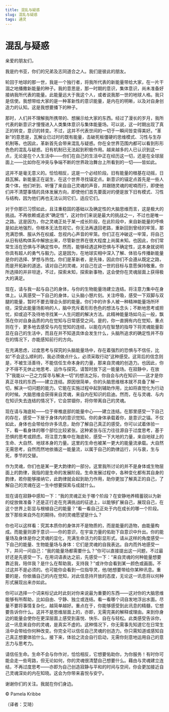 ```yaml
--- 
title: 混乱与疑惑 
slug: 混乱与疑惑 
tags: 通灵 
--- 
```

# 混乱与疑惑

亲爱的朋友们，

我是约书亚，你们的兄弟及志同道合之人。我们是彼此的朋友。

轮回于地球的那一世，我是一个独行者，将我所代表的新能量带给大家，在一片干涸之地播撒新能量的种子。我的意思是，那一时期的意识，集体意识，尚未准备好接纳我所代表的能量。此能量远大于我这个人，或者说我那一世的地球人格。我只是信使。我想带给大家的是一种革新性的意识能量，是内在的明晰，以及对自身创造力的认知。这是我想要播下的种子。 

那时，人们并不理解我所携带的、想展示给大家的东西。经过了漫长的岁月，我所代表的新意识才慢慢进入人类集体意识与集体能量场。可以说，这一时期出现了真正的转变，意识的转变。不过，这并不代表世间的一切于一瞬间皆变得美好。“革新”的意思是，瓦解业已过时的既有能量，击破死板僵硬的思维模式、习性与生存机制等。也因此，革新首先会带来混乱与疑惑。你在全世界范围内都可以看到形形色色的混乱与疑惑。旧有机制已无法起到积极作用。越来越多的人已认识到这一点，无论是在个人生活中——你们在自己的生活中正在经历这一切，还是在全球层面上——比如你在冲突与争端不断的世界政治舞台上所看到的一切——皆如此。

这并不是毫无意义的。恰恰相反，这是一个必经阶段。旧有能量的根基在动摇，日趋瓦解。新能量正在诞生，在这个世界寻找锚定点。新意识的锚定点首先是一些人类个体，他们听到、听懂了来自自己灵魂的声音，并跟随灵魂的呢喃而行，即使他们并不清楚事情的具体发展方向，即使他们首先要面对的便是放下旧有模式、习性与结构，因为他们再也无法认同它们，适应它们。

对于你那已习惯如此，且注重稳固的基础以及确定性的大脑思维而言，这是极大的挑战。不再依赖或追求“确定性”，这对你们来说是最大的挑战之一，不过也是唯一之路。这是因为，你之灵魂正处于某一成长阶段，在此阶段中，来自新能量的呼唤是如此地强烈，你根本无法忽视它。你无法再退回老路，重新回到曾经的牢笼，那充满恐惧、服从外在权威、忽视内心声音的牢笼。你们正在冲破这一牢笼，将自己从旧有结构体系中解放出来，尽管新世界在很大程度上尚属未知。也因此，你们常常生活在恐惧与不确定性中。然而，能够经遇这种恐惧与不确定性，这本身就说明你具有超人的勇气与毅力。这是因为，在地球实相中深入了解、体验与传播新能量是你的选择、梦想与热忱。你们是革新者，是先锋，因此你们不会遵从既定之路，而是开拓新的道途。请对自己的灵魂，对自己在这一世的目标与意愿保持敬重。你所选择的并非坦途，不过，探索未知，探索新事物，这会使你在灵魂层面上获得极大的满足。

现在，请与我一起与自己的身体，与你的生物能量场建立连结。将注意力集中在身体上。认真感受一下自己的身体，让头脑小憩片刻。关注呼吸，感受一下双脚与双腿的能量，暂时不要去理会头部的能量。你们中的许多人被一种精神能量场所环绕，深受此能量场影响的人，脑中充斥着形形色色的想法与念头；不断地思考或担忧，抑或迫不及待地寻找某一人生问题的解决方法。此精神能量场如乌云一般，飘荡在你对自身品质的内在觉知与日常感受之间。是的，你一直拥有内在觉知，重点则在于，更多地去感受与内在觉知的连结，以能在内在智慧的指导下将灵魂能量彰显在自己的生活中，而且在并不知道具体会发生什么，头脑所追求的确定性并不存在的情况下，亦能感知前行的方向。

在充满思虑，过度思考与探究的头脑能量场中，存在着强烈的恐惧与不信任，比如“不会这么顺利的，我必须做点什么，必须采取行动”这种感受。这背后的信念则是，不被生活善待，不能信任生命本身的力量，那来自灵魂的创造力。也因此，你才不得不无休止地思考、运作与探究。请暂时放下这一能量场。在寂静中，在放下“我能以一己之力探寻与解决一切”的想法之际，你自会与内在知识——这才是你真正寻找的东西——建立连结。原因很简单，你的头脑思维根本就不具备了解一切，解决一切问题的能力。它能在实施过程中起到辅助作用，比如将直觉化为行动的时候。大脑思维会获得来自灵魂，来自内在知识的启迪。然而，在与灵魂、与内在知识失去连结的情况下，它会禁锢你，将你带离自己的灵魂。

现在请与海底轮——位于脊椎底部的能量中心——建立连结。在那里感受一下自己的存在，感受一下居于身体内的意识觉知。你的身体承载着你，是意识之锚。不仅如此，身体也会带给你许多讯息，助你了解自己真正的感受。你可以试着体验一下，看一看身体的哪个部位比较紧张。这种紧张与压力往往源自于过度思考，基于恐惧的思考或顾虑。将注意力集中在海底轮，感受一下大地的力量，来自地球上的生命、大自然、地球本身的力量。这里的生命也被某一更大的能量流承载。大自然无需思考，自然而然地依循这一能量流，以属于自己的韵律运行，兴与衰，生与死，季节的交替。

作为灵魂，你们也是某一更大韵律的一部分。这里我所讨论的并不是身体或生物层面上的韵律，我指的是生命的发展阶段。生命发展过程中，各种变化都有其自身的韵律，若你能够接纳它，此韵律就会起到助力作用，助你更加了解真正的自己，了解自己的灵魂在这一生中想要探索与成就什么。 

现在请在寂静中感知一下：“我的灵魂正处于哪个阶段？在安静地养精蓄锐以为新的绽放做准备？还是正行走在充满挑战的征途上，以能够扩展自己，展现自己，在这个世界上彰显与根植自己的能量？”看一看自己正处于内在成长的哪一个阶段。放下那些来自外在的期待。你的灵魂愿望是什么？

你也可以这样看：究其本质你的身体并不是物质的，而是能量的造物，由能量构成。而能量则源于意识——你的意识，在宇宙力量的佑助下自意识中升出。你的能量场及身体是你之灵魂的显化，充满生命活力的彰显形式。请从这样的角度感受一下自己的能量、生物能量场与身体：它们是灵魂的自我表达。自内而外地感受一下，并问一问自己：“我的能量场都需要什么？”你可以直接提出这一问题，不过最好还是先感受一下。在用词语表达之前，先感受一下：“来自灵魂的何种能量想要靠近我，陪伴我？是什么在帮助我，支持我？”或许你会看到某一颜色或画面。不过这并不是必须的。也可能你会看到一位指导灵，他/她想要带给你某种讯息。重要的是，你依循自己的内在觉知，对此信息持开放的态度，无论这一讯息将以何种形式展现出来亦如此。

你可以选择一个词来标记此时此刻对你来说最为重要的东西——这对你的大脑思维能够有所帮助，比如自由、宁静、独立或连结。看一看哪个词自发地浮出水面。尽量不要将事情复杂化，越简单越好。重点在于，你能够感受到此讯息的精髓，它想要告诉你什么。这并不是思维层面上的，亦即，无需完美的解释或理由。来到你身边的能量会使你在更深层面上感受到喜悦、快乐、自在与轻松。此类感受告诉你，这一讯息来自你的灵魂，是真实不虚的。这种情况下，你无需事先知道它在日常生活中会带给你何种改变。你完全可以信任自己灵魂的创造力。你只需知道或感知自己真正想要体验什么，接下来，体验之流会自行启动，无需你刻意地运用自己的意志力与思考力。

请信任生命。生命不会与你作对，恰恰相反，它想要佑助你，为你服务！有时你可能会走一些弯路，但无论如何，你的灵魂很清楚自己想要什么。藉由与灵魂建立连结，不再过度思考——亦即为自己创造寂静与平和的时间与空间，你会更加接近自己灵魂深处的内在知晓。这会为你带来喜悦与安宁。

谢谢你们的关注。我就在你们身边。

© Pamela Kribbe

（译者：艾琦）